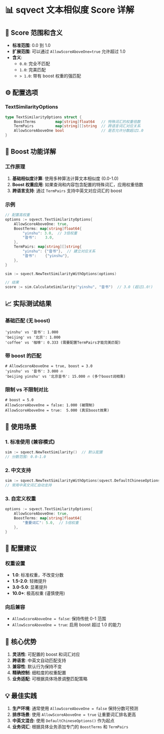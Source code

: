 # 📊 sqvect 文本相似度 Score 详解

## 🎯 Score 范围和含义

- **标准范围**: 0.0 到 1.0
- **扩展范围**: 可以通过 `AllowScoreAboveOne=true` 允许超过 1.0
- **含义**:
  - `0.0`: 完全不匹配
  - `1.0`: 完美匹配
  - `> 1.0`: 带有 boost 权重的强匹配

## ⚙️ 配置选项

### TextSimilarityOptions

```go
type TextSimilarityOptions struct {
    BoostTerms         map[string]float64   // 特殊词汇的权重倍数
    TermPairs          map[string][]string  // 跨语言词汇对应关系
    AllowScoreAboveOne bool                 // 是否允许分数超过1.0
}
```

## 🚀 Boost 功能详解

### 工作原理

1. **基础相似度计算**: 使用多种算法计算文本相似度 (0.0-1.0)
2. **Boost 权重应用**: 如果查询和内容包含配置的特殊词汇，应用权重倍数
3. **跨语言支持**: 通过 `TermPairs` 支持中英文对应词汇的 boost

### 示例

```go
// 配置高权重
options := sqvect.TextSimilarityOptions{
    AllowScoreAboveOne: true,
    BoostTerms: map[string]float64{
        "yinshu": 3.0,  // 3倍权重
        "音书":    3.0,
    },
    TermPairs: map[string][]string{
        "yinshu": {"音书"},  // 建立对应关系
        "音书":    {"yinshu"},
    },
}

sim := sqvect.NewTextSimilarityWithOptions(options)

// 结果
score := sim.CalculateSimilarity("yinshu", "音书")  // 3.0 (超过1.0!)
```

## 📈 实际测试结果

### 基础匹配 (无 boost)

```
'yinshu' vs '音书': 1.000
'beijing' vs '北京': 1.000
'coffee' vs '咖啡': 0.333 (需要配置TermPairs才能完美匹配)
```

### 带 boost 的匹配

```
# AllowScoreAboveOne = true, boost = 3.0
'yinshu' vs '音书': 3.000 🔥
'beijing yinshu' vs '北京音书': 15.000 🔥 (多个boost词相乘)
```

### 限制 vs 不限制对比

```
# boost = 5.0
AllowScoreAboveOne = false: 1.000 (被限制)
AllowScoreAboveOne = true:  5.000 (真实boost效果)
```

## 🎨 使用场景

### 1. 标准使用 (兼容模式)

```go
sim := sqvect.NewTextSimilarity()  // 默认配置
// 分数范围: 0.0-1.0
```

### 2. 中文支持

```go
sim := sqvect.NewTextSimilarityWithOptions(sqvect.DefaultChineseOptions())
// 常用中英文词汇自动支持
```

### 3. 自定义权重

```go
options := sqvect.TextSimilarityOptions{
    AllowScoreAboveOne: true,
    BoostTerms: map[string]float64{
        "重要词汇": 5.0,  // 5倍权重
    },
}
```

## 🔧 配置建议

### 权重设置

- **1.0**: 标准权重，不改变分数
- **1.5-2.0**: 轻微提升
- **3.0-5.0**: 显著提升
- **10.0+**: 极高权重 (谨慎使用)

### 向后兼容

- `AllowScoreAboveOne = false`: 保持传统 0-1 范围
- `AllowScoreAboveOne = true`: 启用 boost 超过 1.0 的能力

## 🎯 核心优势

1. **灵活性**: 可配置的 boost 和词汇对应
2. **跨语言**: 中英文自动匹配支持
3. **兼容性**: 默认行为保持不变
4. **精确控制**: 细粒度的权重配置
5. **业务适配**: 可根据具体场景调整匹配策略

## 💡 最佳实践

1. **生产环境**: 通常使用 `AllowScoreAboveOne = false` 保持分数可预测
2. **排序场景**: 使用 `AllowScoreAboveOne = true` 让重要词汇排名更高
3. **中英文混合**: 使用 `DefaultChineseOptions()` 作为起点
4. **业务词汇**: 根据具体业务添加专门的 `BoostTerms` 和 `TermPairs`